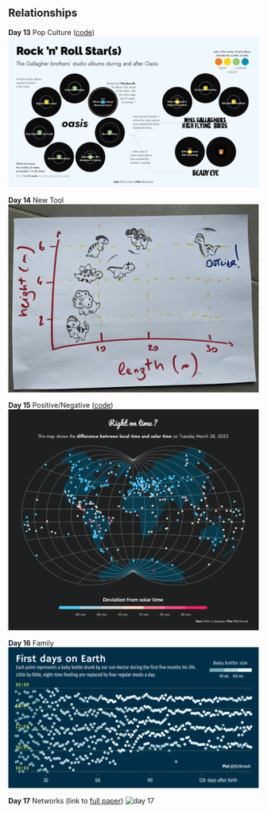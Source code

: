 ## Relationships

**Day 13** Pop Culture ([code](https://github.com/BjnNowak/TidyTuesday/blob/main/SC_Oasis.R))
![day 13](fig/day13.png)

**Day 14** New Tool
![day 14](fig/day14.jpg)

**Day 15** Positive/Negative ([code](https://github.com/BjnNowak/TidyTuesday/blob/main/SC_TimeZone.R))
![day 15](fig/day15.png)

**Day 16** Family 
![day 16](fig/day16.png)

**Day 17** Networks (link to [full paper](https://www.sciencedirect.com/science/article/abs/pii/S0308521X22000385))
![day 17](fig/day17.png)
